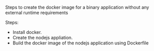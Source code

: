 Steps to create the docker image for a binary application without any external runtime requirements

Steps:
* Install docker.
* Create the nodejs appliation.
* Build the docker image of the nodejs application using Dockerfile
